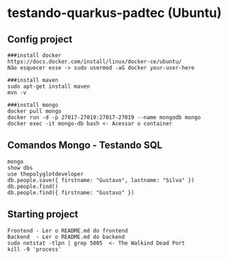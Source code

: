 # testando-quarkus-padtec (Ubuntu)

## Config project
```
###install docker 
https://docs.docker.com/install/linux/docker-ce/ubuntu/
Não esquecer esse -> sudo usermod -aG docker your-user-here

###install maven 
sudo apt-get install maven
mvn -v

###install mongo
docker pull mongo
docker run -d -p 27017-27019:27017-27019 --name mongodb mongo
docker exec -it mongo-db bash <- Acessar o container
```

## Comandos Mongo - Testando SQL
```
mongo
show dbs 
use thepolyglotdeveloper
db.people.save({ firstname: "Gustavo", lastname: "Silva" })
db.people.find()
db.people.find({ firstname: "Gustavo" })
```

## Starting project
```
Frontend - Ler o README.md do frontend 
Backend  - Ler o README.md do backend
sudo netstat -tlpn | grep 5005  <- The Walkind Dead Port
kill -9 'process'
```
